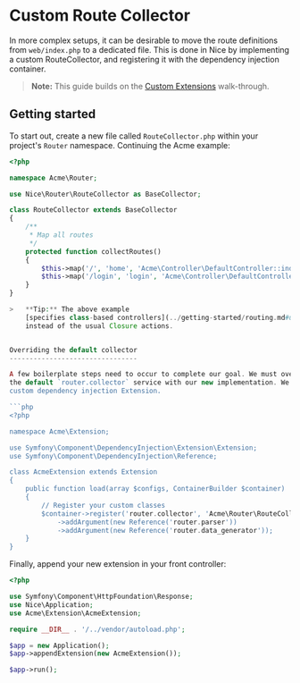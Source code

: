 Custom Route Collector
======================

In more complex setups, it can be desirable to move the route definitions from `web/index.php` to a 
dedicated file. This is done in Nice by implementing a custom RouteCollector, and registering it with
the dependency injection container.

> **Note:** This guide builds on the [Custom Extensions](custom-extensions.md) walk-through.

Getting started
---------------

To start out, create a new file called `RouteCollector.php` within your project's `Router` namespace. Continuing
the Acme example:

```php
<?php

namespace Acme\Router;

use Nice\Router\RouteCollector as BaseCollector;

class RouteCollector extends BaseCollector
{
    /**
     * Map all routes
     */
    protected function collectRoutes()
    {
        $this->map('/', 'home', 'Acme\Controller\DefaultController::indexAction');
        $this->map('/login', 'login', 'Acme\Controller\DefaultController::loginAction');
    }
}

>   **Tip:** The above example
    [specifies class-based controllers](../getting-started/routing.md#using-classes-as-controllers)
    instead of the usual Closure actions.


Overriding the default collector
--------------------------------

A few boilerplate steps need to occur to complete our goal. We must override
the default `router.collector` service with our new implementation. We'll do this by creating a
custom dependency injection Extension.

```php
<?php

namespace Acme\Extension;

use Symfony\Component\DependencyInjection\Extension\Extension;
use Symfony\Component\DependencyInjection\Reference;

class AcmeExtension extends Extension
{
    public function load(array $configs, ContainerBuilder $container)
    {
        // Register your custom classes
        $container->register('router.collector', 'Acme\Router\RouteCollector')
            ->addArgument(new Reference('router.parser'))
            ->addArgument(new Reference('router.data_generator'));
    }
}
```

Finally, append your new extension in your front controller:

```php
<?php

use Symfony\Component\HttpFoundation\Response;
use Nice\Application;
use Acme\Extension\AcmeExtension;

require __DIR__ . '/../vendor/autoload.php';

$app = new Application();
$app->appendExtension(new AcmeExtension());

$app->run();
```

